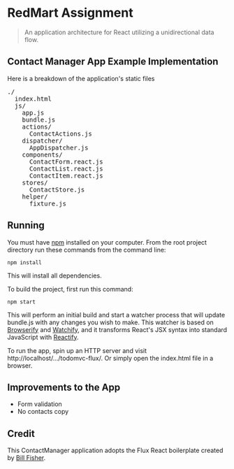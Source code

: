 # RedMart Assignment

> An application architecture for React utilizing a unidirectional data flow.

## Contact Manager App Example Implementation

Here is a breakdown of the application's static files

<pre>
./
  index.html
  js/
    app.js
    bundle.js
    actions/
      ContactActions.js
    dispatcher/
      AppDispatcher.js
    components/
      ContactForm.react.js
      ContactList.react.js
      ContactItem.react.js
    stores/
      ContactStore.js
    helper/
      fixture.js
</pre>

## Running

You must have [npm](https://www.npmjs.org/) installed on your computer.
From the root project directory run these commands from the command line:

    npm install

This will install all dependencies.

To build the project, first run this command:

    npm start

This will perform an initial build and start a watcher process that will update bundle.js with any changes you wish to make.  This watcher is based on [Browserify](http://browserify.org/) and [Watchify](https://github.com/substack/watchify), and it transforms React's JSX syntax into standard JavaScript with [Reactify](https://github.com/andreypopp/reactify).

To run the app, spin up an HTTP server and visit http://localhost/.../todomvc-flux/.  Or simply open the index.html file in a browser.


## Improvements to the App

- Form validation
- No contacts copy


## Credit

This ContactManager application adopts the Flux React boilerplate created by [Bill Fisher](https://www.facebook.com/bill.fisher.771).

